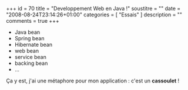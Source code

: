 +++
id = 70
title = "Developpement Web en Java !"
soustitre = ""
date = "2008-08-24T23:14:26+01:00"
categories = [ "Essais" ]
description = ""
comments = true
+++

<div class="chapo"></div>

- Java bean
- Spring bean
- Hibernate bean
- web bean
- service bean
- backing bean
- ...

Ça y est, j'ai une métaphore pour mon application&nbsp;: c'est un **cassoulet**&nbsp;!
